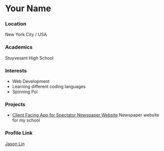 # Your Name

### Location

New York City / USA

### Academics

Stuyvesant High School

### Interests

- Web Development
- Learning different coding languages
- Spinning Poi

### Projects

- [Client Facing App for Spectator Newspaper Website](https://github.com/stuyspec/client-app) Newspaper website for my school

### Profile Link

[Jason Lin](https://github.com/JasonLin43212)